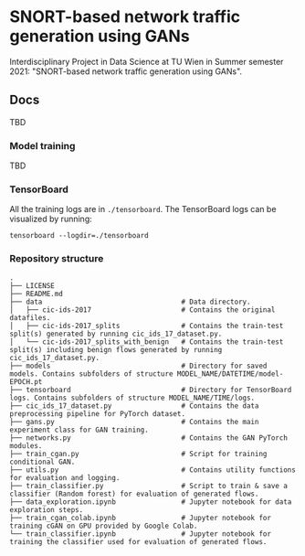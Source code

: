 # SNORT-based network traffic generation using GANs
Interdisciplinary Project in Data Science at TU Wien in Summer semester 2021: "SNORT-based network traffic generation using GANs".

## Docs
TBD

### Model training
TBD

### TensorBoard
All the training logs are in `./tensorboard`. The TensorBoard logs can be visualized by running:
```
tensorboard --logdir=./tensorboard
```


### Repository structure

```
.
├── LICENSE
├── README.md
├── data                                  # Data directory.
│   ├── cic-ids-2017                      # Contains the original datafiles.
│   ├── cic-ids-2017_splits               # Contains the train-test split(s) generated by running cic_ids_17_dataset.py.
│   └── cic-ids-2017_splits_with_benign   # Contains the train-test split(s) including benign flows generated by running cic_ids_17_dataset.py.
├── models                                # Directory for saved models. Contains subfolders of structure MODEL_NAME/DATETIME/model-EPOCH.pt
├── tensorboard                           # Directory for TensorBoard logs. Contains subfolders of structure MODEL_NAME/TIME/logs.
├── cic_ids_17_dataset.py                 # Contains the data preprocessing pipeline for PyTorch dataset.
├── gans.py                               # Contains the main experiment class for GAN training.
├── networks.py                           # Contains the GAN PyTorch modules.  
├── train_cgan.py                         # Script for training conditional GAN.
├── utils.py                              # Contains utility functions for evaluation and logging. 
├── train_classifier.py                   # Script to train & save a classifier (Random forest) for evaluation of generated flows. 
├── data_exploration.ipynb                # Jupyter notebook for data exploration steps.
├── train_cgan_colab.ipynb                # Jupyter notebook for training cGAN on GPU provided by Google Colab. 
└── train_classifier.ipynb                # Jupyter notebook for training the classifier used for evaluation of generated flows.  
```